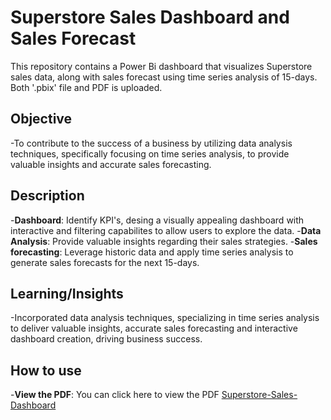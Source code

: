 # Superstore Sales Dashboard and Sales Forecast

This repository contains a Power Bi dashboard that visualizes Superstore sales data, along with sales forecast using time series analysis of 15-days. Both '.pbix' file and PDF is uploaded.

## Objective
-To contribute to the success of a business by utilizing data analysis techniques, specifically focusing on time series analysis, to provide valuable insights and accurate sales forecasting.

## Description
-**Dashboard**: Identify KPI's, desing a visually appealing dashboard with interactive and filtering capabilites to allow users to explore the data.
-**Data Analysis**: Provide valuable insights regarding their sales strategies.
-**Sales forecasting**: Leverage historic data and apply time series analysis to generate sales forecasts for the next 15-days.

## Learning/Insights
-Incorporated data analysis techniques, specializing in time series analysis to deliver valuable insights, accurate sales forecasting and interactive dashboard creation, driving business success.

## How to use
-**View the PDF**: You can click here to view the PDF [Superstore-Sales-Dashboard](SuperStore_Dashboard_and_Forecast.pdf)
